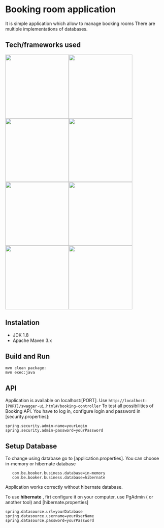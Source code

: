 # Booking room application #

It is simple application which allow to manage booking rooms
There are multiple implementations of databases.

## Tech/frameworks used ##

<img src="https://whirly.pl/wp-content/uploads/2017/05/spring.png" width="200"><img src="http://yaqzi.pl/wp-content/uploads/2016/12/apache_maven.png" width="200"><img src="https://upload.wikimedia.org/wikipedia/commons/2/2c/Mockito_Logo.png" width="200"><img src="https://shiftkeylabs.ca/wp-content/uploads/2017/02/JUnit_logo.png" width="200"><img src="https://jules-grospeiller.fr/media/logo_competences/lang/json.png" width="200"><img src="http://www.postgresqltutorial.com/wp-content/uploads/2012/08/What-is-PostgreSQL.png" width="200"><img src="https://cdn.bulldogjob.com/system/readables/covers/000/001/571/thumb/27-02-2019.png" width="200"><img src="https://i2.wp.com/bykowski.pl/wp-content/uploads/2018/07/hibernate-2.png?w=300" width="200">

## Instalation ##

* JDK 1.8
* Apache Maven 3.x

## Build and Run ##
```
mvn clean package:
mvn exec:java
```
## API ##

Application is available on localhost:[PORT]. Use ```http://localhost:[PORT]/swagger-ui.html#/booking-controller```
To test all possibilities of Booking API. You have to log in, configure login and password in [security.properties]:

```
spring.security.admin-name=yourLogin
spring.security.admin-password=yourPassword
```

## Setup Database ##

To change using database go to [application.properties]. You can choose in-memory or hibernate database
```
   com.be.booker.business.database=in-memory
   com.be.booker.business.database=hibernate
```
Application works correctly without hibernate database.

To use **hibernate** , firt  configure it on your computer, use PgAdmin ( or another tool) and [hibernate.properties]
```
spring.datasource.url=yourDatabase
spring.datasource.username=yourUserName
spring.datasource.password=yourPassword
```
